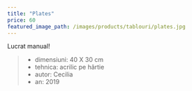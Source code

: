 ```yaml
---
title: "Plates"
price: 60
featured_image_path: /images/products/tablouri/plates.jpg
---
```


Lucrat manual!

> - dimensiuni: 40 X 30 cm
> - tehnica: acrilic pe hârtie
> - autor: Cecilia
> - an: 2019
 